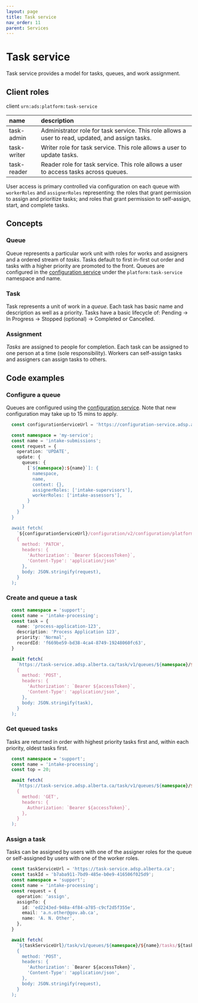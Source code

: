 ```yaml
---
layout: page
title: Task service
nav_order: 11
parent: Services
---
```


# Task service
Task service provides a model for tasks, queues, and work assignment.

## Client roles
client `urn:ads:platform:task-service`

| name | description |
|:-|:-|
| task-admin | Administrator role for task service. This role allows a user to read, updated, and assign tasks. |
| task-writer | Writer role for task service. This role allows a user to update tasks. |
| task-reader | Reader role for task service. This role allows a user to access tasks across queues. |

User access is primary controlled via configuration on each queue with `workerRoles` and `assignerRoles` representing: the roles that grant permission to assign and prioritize tasks; and roles that grant permission to self-assign, start, and complete tasks.

## Concepts
### Queue
Queue represents a particular work unit with roles for works and assigners and a ordered stream of *tasks*. Tasks default to first in-first out order and tasks with a higher priority are promoted to the front. Queues are configured in the [configuration service](configuration-service.md) under the `platform:task-service` namespace and name.

### Task
Task represents a unit of work in a *queue*. Each task has basic name and description as well as a priority. Tasks have a basic lifecycle of: Pending -> In Progress -> Stopped (optional) -> Completed or Cancelled.

### Assignment
*Tasks* are assigned to people for completion. Each task can be assigned to one person at a time (sole responsibility). Workers can self-assign tasks and assigners can assign tasks to others.

## Code examples
### Configure a queue
Queues are configured using the [configuration service](configuration-service.md). Note that new configuration may take up to 15 mins to apply.

```typescript
  const configurationServiceUrl = 'https://configuration-service.adsp.alberta.ca';

  const namespace = 'my-service';
  const name = 'intake-submissions';
  const request = {
    operation: 'UPDATE',
    update: {
      queues: {
        [`${namespace}:${name}`]: {
          namespace,
          name,
          context: {},
          assignerRoles: ['intake-supervisors'],
          workerRoles: ['intake-assessors'],
        }
      }
    }
  }

  await fetch(
    `${configurationServiceUrl}/configuration/v2/configuration/platform/task-service`,
    {
      method: 'PATCH',
      headers: {
        'Authorization': `Bearer ${accessToken}`,
        'Content-Type': 'application/json'
      },
      body: JSON.stringify(request),
    }
  );
```

### Create and queue a task
```typescript
  const namespace = 'support';
  const name = 'intake-processing';
  const task = {
    name: 'process-application-123',
    description: 'Process Application 123',
    priority: 'Normal',
    recordId: 'f669be59-bd38-4ca4-8749-19248060fc63',
  }

  await fetch(
    `https://task-service.adsp.alberta.ca/task/v1/queues/${namespace}/${name}/tasks`,
    {
      method: 'POST',
      headers: {
        'Authorization': `Bearer ${accessToken}`,
        'Content-Type': 'application/json',
      },
      body: JSON.stringify(task),
    }
  );
```

### Get queued tasks
Tasks are returned in order with highest priority tasks first and, within each priority, oldest tasks first.
```typescript
  const namespace = 'support';
  const name = 'intake-processing';
  const top = 20;

  await fetch(
    `https://task-service.adsp.alberta.ca/task/v1/queues/${namespace}/${name}/tasks?top=${top}`,
    {
      method: 'GET',
      headers: {
        Authorization: `Bearer ${accessToken}`,
      },
    }
  );
```

### Assign a task
Tasks can be assigned by users with one of the assigner roles for the queue or self-assigned by users with one of the worker roles.

```typescript
  const taskServiceUrl = 'https://task-service.adsp.alberta.ca';
  const taskId = 'b7aba911-7bd9-485e-b0e9-416506f025d9';
  const namespace = 'support';
  const name = 'intake-processing';
  const request = {
    operation: 'assign',
    assignTo: {
      id: 'ed2243ed-948a-4f84-a785-c9cf2d5f355e',
      email: 'a.n.other@gov.ab.ca',
      name: 'A. N. Other',
    },
  }

  await fetch(
    `${taskServiceUrl}/task/v1/queues/${namespace}/${name}/tasks/${taskId}`,
    {
      method: 'POST',
      headers: {
        'Authorization': `Bearer ${accessToken}`,
        'Content-Type': 'application/json',
      },
      body: JSON.stringify(request),
    }
  );
```
